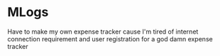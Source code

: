 # MLogs

Have to make my own expense tracker cause I'm tired of internet connection requirement and user registration for a god damn expense tracker
